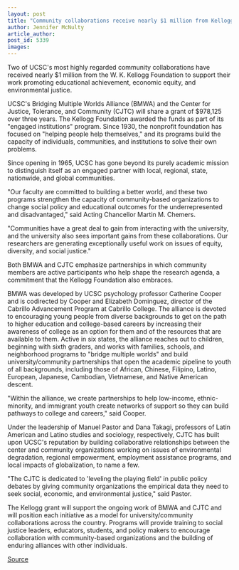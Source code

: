 ```yaml
---
layout: post
title: "Community collaborations receive nearly $1 million from Kellogg Foundation"
author: Jennifer McNulty
article_author: 
post_id: 5339
images:
---
```


<a name="content" id="content"></a>
<p>
  Two of UCSC's most highly regarded community collaborations have received nearly $1 million from the W. K. Kellogg Foundation to support their work promoting educational achievement, economic equity, and environmental justice.<br>
</p>
<p>
  UCSC's Bridging Multiple Worlds Alliance (BMWA) and the Center for Justice, Tolerance, and Community (CJTC) will share a grant of $978,125 over three years. The Kellogg Foundation awarded the funds as part of its "engaged institutions" program. Since 1930, the nonprofit foundation has focused on "helping people help themselves," and its programs build the capacity of individuals, communities, and institutions to solve their own problems.
</p>
<p>
  Since opening in 1965, UCSC has gone beyond its purely academic mission to distinguish itself as an engaged partner with local, regional, state, nationwide, and global communities.<br>
</p>
<p>
  "Our faculty are committed to building a better world, and these two programs strengthen the capacity of community-based organizations to change social policy and educational outcomes for the underrepresented and disadvantaged," said Acting Chancellor Martin M. Chemers.
</p>
<p>
  "Communities have a great deal to gain from interacting with the university, and the university also sees important gains from these collaborations. Our researchers are generating exceptionally useful work on issues of equity, diversity, and social justice."<br>
</p>
<p>
  Both BMWA and CJTC emphasize partnerships in which community members are active participants who help shape the research agenda, a commitment that the Kellogg Foundation also embraces.<br>
</p>
<p>
  BMWA was developed by UCSC psychology professor Catherine Cooper and is codirected by Cooper and Elizabeth Dominguez, director of the Cabrillo Advancement Program at Cabrillo College. The alliance is devoted to encouraging young people from diverse backgrounds to get on the path to higher education and college-based careers by increasing their awareness of college as an option for them and of the resources that are available to them. Active in six states, the alliance reaches out to children, beginning with sixth graders, and works with families, schools, and neighborhood programs to "bridge multiple worlds" and build university/community partnerships that open the academic pipeline to youth of all backgrounds, including those of African, Chinese, Filipino, Latino, European, Japanese, Cambodian, Vietnamese, and Native American descent.<br>
</p>
<p>
  "Within the alliance, we create partnerships to help low-income, ethnic-minority, and immigrant youth create networks of support so they can build pathways to college and careers," said Cooper.<br>
</p>
<p>
  Under the leadership of Manuel Pastor and Dana Takagi, professors of Latin American and Latino studies and sociology, respectively, CJTC has built upon UCSC's reputation by building collaborative relationships between the center and community organizations working on issues of environmental degradation, regional empowerment, employment assistance programs, and local impacts of globalization, to name a few.<br>
</p>
<p>
  "The CJTC is dedicated to 'leveling the playing field' in public policy debates by giving community organizations the empirical data they need to seek social, economic, and environmental justice," said Pastor.<br>
</p>
<p>
  The Kellogg grant will support the ongoing work of BMWA and CJTC and will position each initiative as a model for university/community collaborations across the country. Programs will provide training to social justice leaders, educators, students, and policy makers to encourage collaboration with community-based organizations and the building of enduring alliances with other individuals.
</p>
<p><a href="http://www1.ucsc.edu/currents/04-05/01-17/kellogg.asp" title="Permalink to kellogg">Source</a></p>
